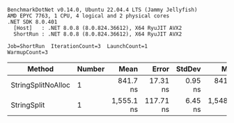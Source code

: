 ```

BenchmarkDotNet v0.14.0, Ubuntu 22.04.4 LTS (Jammy Jellyfish)
AMD EPYC 7763, 1 CPU, 4 logical and 2 physical cores
.NET SDK 8.0.401
  [Host]   : .NET 8.0.8 (8.0.824.36612), X64 RyuJIT AVX2
  ShortRun : .NET 8.0.8 (8.0.824.36612), X64 RyuJIT AVX2

Job=ShortRun  IterationCount=3  LaunchCount=1  
WarmupCount=3  

```
| Method             | Number | Mean       | Error     | StdDev  | Min        | Max        | Gen0   | Allocated |
|------------------- |------- |-----------:|----------:|--------:|-----------:|-----------:|-------:|----------:|
| StringSplitNoAlloc | 1      |   841.7 ns |  17.31 ns | 0.95 ns |   841.1 ns |   842.8 ns |      - |         - |
| StringSplit        | 1      | 1,555.1 ns | 117.71 ns | 6.45 ns | 1,548.7 ns | 1,561.6 ns | 0.0381 |    3208 B |
